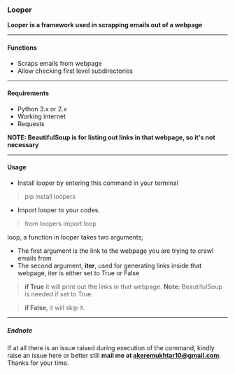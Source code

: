### Looper


**Looper is a framework used in scrapping emails out of a webpage**

***

#### **Functions**
- Scraps emails from webpage
- Allow checking first level subdirectories 


***

#### **Requirements**
- Python 3.x or 2.x
- Working internet
- Requests 

**NOTE: BeautifulSoup is for listing out links in that webpage, so it's not necessary**
***

#### **Usage**

- Install looper by entering this command in your terminal 

> pip install loopers

- Import looper to your codes. 

> from loopers import loop

loop, a function in looper takes two arguments;
- The first argument is the link to the webpage you are trying to crawl emails from 
- The second argument, **iter**, used for generating links inside that webpage, iter is either set to True or False 

> **if True** it will print out the links in that webpage. **Note:** BeautifulSoup is needed if set to True. 

>**if False**, it will skip it.

***

##### Endnote
If at all there is an issue raised during execution of the command, kindly raise an issue here or better still **mail me at akeremukhtar10@gmail.com**.
Thanks for your time. 


 
